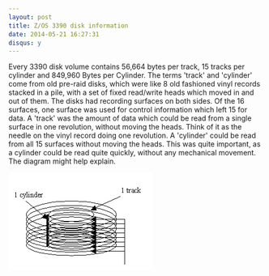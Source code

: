 ```yaml
---
layout: post
title: Z/OS 3390 disk information
date: 2014-05-21 16:27:31
disqus: y
---
```


Every 3390 disk volume contains 56,664 bytes per track, 15 tracks per cylinder and 849,960 Bytes per Cylinder. The terms 'track' and 'cylinder' come from old pre-raid disks, which were like 8 old fashioned vinyl records stacked in a pile, with a set of fixed read/write heads which moved in and out of them. The disks had recording surfaces on both sides. Of the 16 surfaces, one surface was used for control information which left 15 for data. A 'track' was the amount of data which could be read from a single surface in one revolution, without moving the heads. Think of it as the needle on the vinyl record doing one revolution. A 'cylinder' could be read from all 15 surfaces without moving the heads. This was quite important, as a cylinder could be read quite quickly, without any mechanical movement. The diagram might help explain.

![Z/OS 3390 disk information](/images/2014/05/3390.gif "Z/OS 3390 disk information")